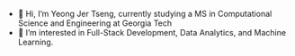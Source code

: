 - 👋 Hi, I’m Yeong Jer Tseng, currently studying a MS in Computational Science and Engineering at Georgia Tech
- 👀 I’m interested in Full-Stack Development, Data Analytics, and Machine Learning.

<!---
matthew8541/matthew8541 is a ✨ special ✨ repository because its `README.md` (this file) appears on your GitHub profile.
You can click the Preview link to take a look at your changes.
--->
